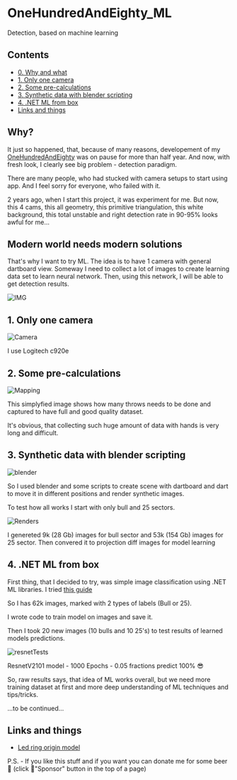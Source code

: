 # OneHundredAndEighty_ML

Detection, based on machine learning

## Contents
* [0. Why and what](https://github.com/YellowFive5/OneHundredAndEighty_ML#why](https://github.com/YellowFive5/OneHundredAndEighty_ML/edit/main/README.md#why))
* [1. Only one camera](https://github.com/YellowFive5/OneHundredAndEighty_ML/edit/main/README.md#1-only-one-camera)
* [2. Some pre-calculations](https://github.com/YellowFive5/OneHundredAndEighty_ML/edit/main/README.md#2-some-pre-calculations)
* [3. Synthetic data with blender scripting](https://github.com/YellowFive5/OneHundredAndEighty_ML/edit/main/README.md#3-synthetic-data-with-blender-scripting)
* [4. .NET ML from box](https://github.com/YellowFive5/OneHundredAndEighty_ML/edit/main/README.md#4-net-ml-from-box)
* [Links and things](https://github.com/YellowFive5/OneHundredAndEighty_ML#links-and-things)

## Why?

It just so happened, that, because of many reasons, developement of my [OneHundredAndEighty](https://github.com/YellowFive5/OneHundredAndEighty) was on pause for more than half year. And now, with fresh look, I clearly see big problem - detection paradigm.

There are many people, who had stucked with camera setups to start using app. And I feel sorry for everyone, who failed with it.

2 years ago, when I start this project, it was experiment for me. But now, this 4 cams, this all geometry, this primitive triangulation, this white background, this total unstable and right detection rate in 90-95% looks awful for me...

## Modern world needs modern solutions

That's why I want to try ML. The idea is to have 1 camera with general dartboard view. Someway I need to collect a lot of images to create learning data set to learn neural network. Then, using this network, I will be able to get detection results.

![IMG](https://user-images.githubusercontent.com/42347722/114268242-d2ae8280-9a08-11eb-93a8-f24947e13dc6.jpg)

## 1. Only one camera

![Camera](https://github.com/YellowFive5/OneHundredAndEighty_ML/assets/42347722/ffb992f8-e117-4079-8994-4e07c464d5f3)

I use Logitech c920e

## 2. Some pre-calculations

![Mapping](https://github.com/YellowFive5/OneHundredAndEighty_ML/assets/42347722/5389fed4-ced1-477f-b32a-155dd7182637)

This simplyfied image shows how many throws needs to be done and captured to have full and good quality dataset.

It's obvious, that collecting such huge amount of data with hands is very long and difficult.

## 3. Synthetic data with blender scripting

![blender](https://github.com/YellowFive5/OneHundredAndEighty_ML/assets/42347722/7a4d09e9-f72d-44b7-b233-dd164a33316d)

So I used blender and some scripts to create scene with dartboard and dart to move it in different positions and render synthetic images.

To test how all works I start with only bull and 25 sectors.

![Renders](https://github.com/YellowFive5/OneHundredAndEighty_ML/assets/42347722/583d1715-4c58-4471-9d40-b5f4a40de37f)

I genereted 9k (28 Gb) images for bull sector and 53k (154 Gb) images for 25 sector. Then convered it to projection diff images for model learning

## 4. .NET ML from box
First thing, that I decided to try, was simple image classification using .NET ML libraries. I tried [this guide](https://analyticsindiamag.com/step-by-step-guide-for-image-classification-using-ml-net/)

So I has 62k images, marked with 2 types of labels (Bull or 25).

I wrote code to train model on images and save it.

Then I took 20 new images (10 bulls and 10 25's) to test results of learned models predictions.

![resnetTests](https://github.com/YellowFive5/OneHundredAndEighty_ML/assets/42347722/623cb8a7-d9ca-4edc-9b19-1c6dd2d74484)

ResnetV2101 model - 1000 Epochs - 0.05 fractions predict 100% 😎

So, raw results says, that idea of ML works overall, but we need more training dataset at first and more deep understanding of ML techniques and tips/tricks.

...to be continued...

## Links and things
* [Led ring origin model](https://www.thingiverse.com/thing:4753272?fbclid=IwAR1P2s8mtMV7xil93jrYmAPycB94fgMHyx9JStwKNHWg2jZmfU5ge5BDYVE)

P.S. - If you like this stuff and if you want you can donate me for some beer 🍻 (click 💜"Sponsor" button in the top of a page)
